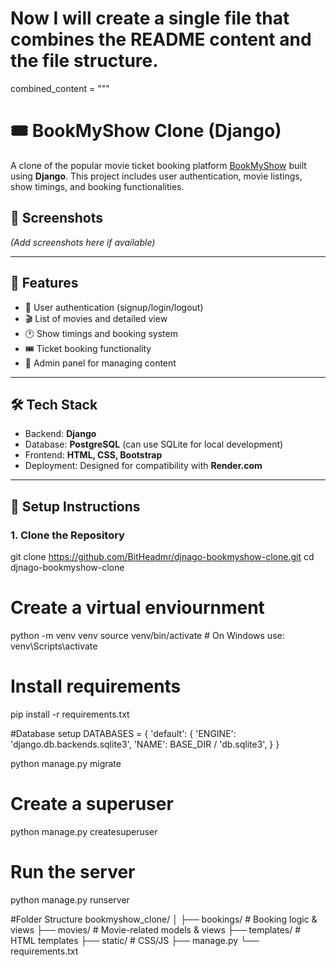 # Now I will create a single file that combines the README content and the file structure.

combined_content = """
# 🎟️ BookMyShow Clone (Django)

A clone of the popular movie ticket booking platform [BookMyShow](https://in.bookmyshow.com/) built using **Django**. This project includes user authentication, movie listings, show timings, and booking functionalities.

## 📸 Screenshots

*(Add screenshots here if available)*

---

## 🚀 Features

- 🔐 User authentication (signup/login/logout)
- 🎬 List of movies and detailed view
- 🕐 Show timings and booking system
- 🎟️ Ticket booking functionality
- 📁 Admin panel for managing content

---

## 🛠 Tech Stack

- Backend: **Django**
- Database: **PostgreSQL** (can use SQLite for local development)
- Frontend: **HTML, CSS, Bootstrap**
- Deployment: Designed for compatibility with **Render.com**

---

## 🔧 Setup Instructions

### 1. Clone the Repository

git clone https://github.com/BitHeadmr/djnago-bookmyshow-clone.git
cd djnago-bookmyshow-clone

# Create a virtual enviournment
python -m venv venv
source venv/bin/activate   # On Windows use: venv\\Scripts\\activate

# Install requirements
pip install -r requirements.txt

#Database setup
DATABASES = {
    'default': {
        'ENGINE': 'django.db.backends.sqlite3',
        'NAME': BASE_DIR / 'db.sqlite3',
    }
}

python manage.py migrate

# Create a superuser
python manage.py createsuperuser

# Run the server
python manage.py runserver

#Folder Structure
bookmyshow_clone/
│
├── bookings/              # Booking logic & views
├── movies/                # Movie-related models & views
├── templates/             # HTML templates
├── static/                # CSS/JS
├── manage.py
└── requirements.txt
